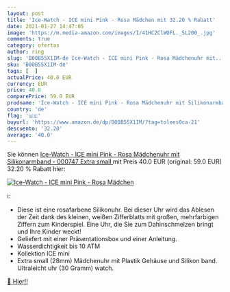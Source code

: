 ```yaml
---
layout: post
title: 'Ice-Watch - ICE mini Pink - Rosa Mädchen mit 32.20 % Rabatt'
date: 2021-01-27 14:47:05
image: 'https://m.media-amazon.com/images/I/41HC2ClWOFL._SL200_.jpg'
comments: true
category: ofertas
author: ring
slug: 'B00B55X1IM-de Ice-Watch - ICE mini Pink - Rosa Mädchenuhr mit...'
sku: 'B00B55X1IM-de'
tags: [  ]
actualPrice: 40.0 EUR
currency: EUR
price: 40.0
comparePrice: 59.0 EUR
prodname: 'Ice-Watch - ICE mini Pink - Rosa Mädchenuhr mit Silikonarmband - 000747  Extra small '
country: 'de'
flag: '🇩🇪'
buyurl: 'https://www.amazon.de/dp/B00B55X1IM/?tag=tolees0ca-21'
descuento: '32.20'
average: '40.0'
---
```


Sie können [Ice-Watch - ICE mini Pink - Rosa Mädchenuhr mit Silikonarmband - 000747  Extra small ](https://www.amazon.de/dp/B00B55X1IM/?tag=tolees0ca-21) mit Preis 40.0 EUR (original: 59.0 EUR) 32.20 % Rabatt hier:

[![Ice-Watch - ICE mini Pink - Rosa Mädchen](https://m.media-amazon.com/images/I/41HC2ClWOFL._SL200_.jpg)](https://www.amazon.de/dp/B00B55X1IM/?tag=tolees0ca-21)

ℹ️:

- Diese ist eine rosafarbene Silikonuhr. Bei dieser Uhr wird das Ablesen der Zeit dank des kleinen, weißen Zifferblatts mit großen, mehrfarbigen Ziffern zum Kinderspiel. Eine Uhr, die Sie zum Dahinschmelzen bringt und Ihre Kinder weckt!
- Geliefert mit einer Präsentationsbox und einer Anleitung.
- Wasserdichtigkeit bis 10 ATM
- Kollektion ICE mini
- Extra small (28mm) Mädchenuhr mit Plastik Gehäuse und Silikon band. Ultraleicht uhr (30 Gramm) watch.

[🛒 Hier!!](https://www.amazon.de/dp/B00B55X1IM/?tag=tolees0ca-21)
